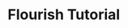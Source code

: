 # Flourish Tutorial

<div class="flourish-embed flourish-chart" data-src="visualisation/12595912"><script src="https://public.flourish.studio/resources/embed.js"></script></div>
